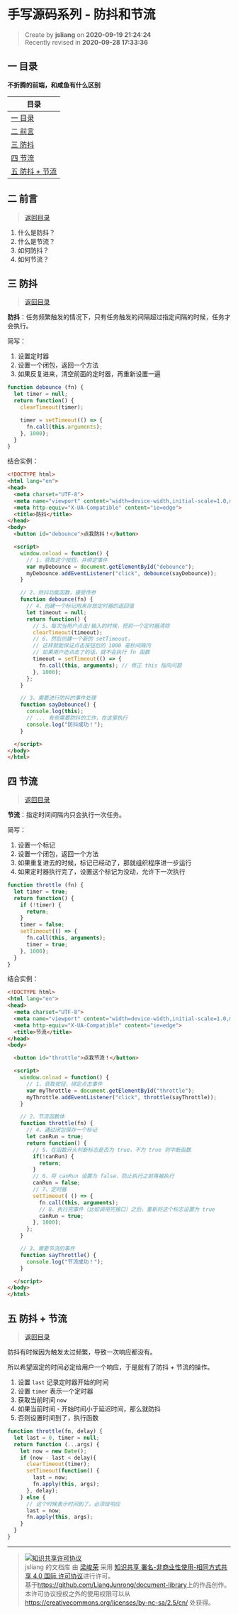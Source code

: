 手写源码系列 - 防抖和节流
===

> Create by **jsliang** on **2020-09-19 21:24:24**  
> Recently revised in **2020-09-28 17:33:36**

<!-- 目录开始 -->
## <a name="chapter-one" id="chapter-one"></a>一 目录

**不折腾的前端，和咸鱼有什么区别**

| 目录 |
| --- |
| [一 目录](#chapter-one) |
| <a name="catalog-chapter-two" id="catalog-chapter-two"></a>[二 前言](#chapter-two) |
| <a name="catalog-chapter-three" id="catalog-chapter-three"></a>[三 防抖](#chapter-three) |
| <a name="catalog-chapter-four" id="catalog-chapter-four"></a>[四 节流](#chapter-four) |
| <a name="catalog-chapter-five" id="catalog-chapter-five"></a>[五 防抖 + 节流](#chapter-five) |
<!-- 目录结束 -->

## <a name="chapter-two" id="chapter-two"></a>二 前言

> [返回目录](#chapter-one)

1. 什么是防抖？
2. 什么是节流？
3. 如何防抖？
4. 如何节流？

## <a name="chapter-three" id="chapter-three"></a>三 防抖

> [返回目录](#chapter-one)

**防抖**：任务频繁触发的情况下，只有任务触发的间隔超过指定间隔的时候，任务才会执行。

简写：

1. 设置定时器
2. 设置一个闭包，返回一个方法
3. 如果反复进来，清空前面的定时器，再重新设置一遍

```js
function debounce (fn) {
  let timer = null;
  return function() {
    clearTimeout(timer);

    timer = setTimeout(() => {
      fn.call(this.arguments);
    }, 1000);
  }
}
```

结合实例：

```html
<!DOCTYPE html>
<html lang="en">
<head>
  <meta charset="UTF-8">
  <meta name="viewport" content="width=device-width,initial-scale=1.0,maximum-scale=1.0,user-scalable=no">
  <meta http-equiv="X-UA-Compatible" content="ie=edge">
  <title>防抖</title>
</head>
<body>
  <button id="debounce">点我防抖！</button>

  <script>
    window.onload = function() {
      // 1、获取这个按钮，并绑定事件
      var myDebounce = document.getElementById("debounce");
      myDebounce.addEventListener("click", debounce(sayDebounce));
    }

    // 2、防抖功能函数，接受传参
    function debounce(fn) {
      // 4、创建一个标记用来存放定时器的返回值
      let timeout = null;
      return function() {
        // 5、每次当用户点击/输入的时候，把前一个定时器清除
        clearTimeout(timeout);
        // 6、然后创建一个新的 setTimeout，
        // 这样就能保证点击按钮后的 1000 毫秒间隔内
        // 如果用户还点击了的话，就不会执行 fn 函数
        timeout = setTimeout(() => {
          fn.call(this, arguments); // 修正 this 指向问题
        }, 1000);
      };
    }

    // 3、需要进行防抖的事件处理
    function sayDebounce() {
      console.log(this);
      // ... 有些需要防抖的工作，在这里执行
      console.log("防抖成功！");
    }

  </script>
</body>
</html>
```

## <a name="chapter-four" id="chapter-four"></a>四 节流

> [返回目录](#chapter-one)

**节流**：指定时间间隔内只会执行一次任务。

简写：

1. 设置一个标记
2. 设置一个闭包，返回一个方法
3. 如果重复进去的时候，标记已经动了，那就组织程序进一步运行
4. 如果定时器执行完了，设置这个标记为没动，允许下一次执行

```js
function throttle (fn) {
  let timer = true;
  return function() {
    if (!timer) {
      return;
    }
    timer = false;
    setTimeout(() => {
      fn.call(this, arguments);
      timer = true;
    }, 1000);
  }
}
```

结合实例：

```html
<!DOCTYPE html>
<html lang="en">
<head>
  <meta charset="UTF-8">
  <meta name="viewport" content="width=device-width,initial-scale=1.0,maximum-scale=1.0,user-scalable=no">
  <meta http-equiv="X-UA-Compatible" content="ie=edge">
  <title>节流</title>
</head>
<body>

  <button id="throttle">点我节流！</button>

  <script>
    window.onload = function() {
      // 1、获取按钮，绑定点击事件
      var myThrottle = document.getElementById("throttle");
      myThrottle.addEventListener("click", throttle(sayThrottle));
    }

    // 2、节流函数体
    function throttle(fn) {
      // 4、通过闭包保存一个标记
      let canRun = true;
      return function() {
        // 5、在函数开头判断标志是否为 true，不为 true 则中断函数
        if(!canRun) {
          return;
        }
        // 6、将 canRun 设置为 false，防止执行之前再被执行
        canRun = false;
        // 7、定时器
        setTimeout( () => {
          fn.call(this, arguments);
          // 8、执行完事件（比如调用完接口）之后，重新将这个标志设置为 true
          canRun = true;
        }, 1000);
      };
    }

    // 3、需要节流的事件
    function sayThrottle() {
      console.log("节流成功！");
    }

  </script>
</body>
</html>
```

## <a name="chapter-five" id="chapter-five"></a>五 防抖 + 节流

> [返回目录](#chapter-one)

防抖有时候因为触发太过频繁，导致一次响应都没有。

所以希望固定的时间必定给用户一个响应，于是就有了防抖 + 节流的操作。

1. 设置 `last` 记录定时器开始的时间
2. 设置 `timer` 表示一个定时器
3. 获取当前时间 `now`
4. 如果当前时间 - 开始时间小于延迟时间，那么就防抖
5. 否则设置时间到了，执行函数

```js
function throttle(fn, delay) {
  let last = 0, timer = null;
  return function (...args) {
    let now = new Date();
    if (now - last < delay){
      clearTimeout(timer);
      setTimeout(function() {
        last = now;
        fn.apply(this, args);
      }, delay);
    } else {
      // 这个时候表示时间到了，必须给响应
      last = now;
      fn.apply(this, args);
    }
  }
}
```

---

> <a rel="license" href="http://creativecommons.org/licenses/by-nc-sa/4.0/"><img alt="知识共享许可协议" style="border-width:0" src="https://i.creativecommons.org/l/by-nc-sa/4.0/88x31.png" /></a><br /><span xmlns:dct="http://purl.org/dc/terms/" property="dct:title">jsliang 的文档库</span> 由 <a xmlns:cc="http://creativecommons.org/ns#" href="https://github.com/LiangJunrong/document-library" property="cc:attributionName" rel="cc:attributionURL">梁峻荣</a> 采用 <a rel="license" href="http://creativecommons.org/licenses/by-nc-sa/4.0/">知识共享 署名-非商业性使用-相同方式共享 4.0 国际 许可协议</a>进行许可。<br />基于<a xmlns:dct="http://purl.org/dc/terms/" href="https://github.com/LiangJunrong/document-library" rel="dct:source">https://github.com/LiangJunrong/document-library</a>上的作品创作。<br />本许可协议授权之外的使用权限可以从 <a xmlns:cc="http://creativecommons.org/ns#" href="https://creativecommons.org/licenses/by-nc-sa/2.5/cn/" rel="cc:morePermissions">https://creativecommons.org/licenses/by-nc-sa/2.5/cn/</a> 处获得。